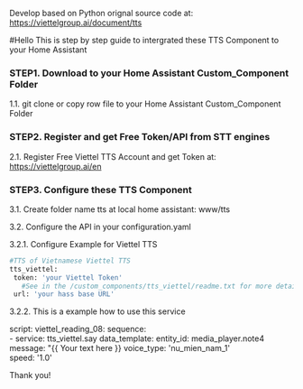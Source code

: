 Develop based on Python orignal source code at: https://viettelgroup.ai/document/tts

#Hello
This is step by step guide to intergrated these TTS Component to your Home Assistant

### STEP1. Download to your Home Assistant Custom_Component Folder

1.1. git clone or copy row file to your Home Assistant Custom_Component Folder

### STEP2. Register and get Free Token/API from STT engines

2.1. Register Free Viettel TTS Account and get Token at: https://viettelgroup.ai/en

### STEP3. Configure these TTS Component

3.1. Create folder name tts at local home assistant: www/tts

3.2. Configure the API in your configuration.yaml

3.2.1. Configure Example for Viettel TTS
```sh
#TTS of Vietnamese Viettel TTS
tts_viettel:
 token: 'your Viettel Token' 
   #See in the /custom_components/tts_viettel/readme.txt for more detail how to create Viettel API
 url: 'your hass base URL'
 ```
3.2.2. This is a example how to use this service

script:
  viettel_reading_08:
    sequence:  
    - service: tts_viettel.say
      data_template:
        entity_id: media_player.note4    
        message: "{{ Your text here }}
        voice_type: 'nu_mien_nam_1'    
        speed: '1.0'  


Thank you!
